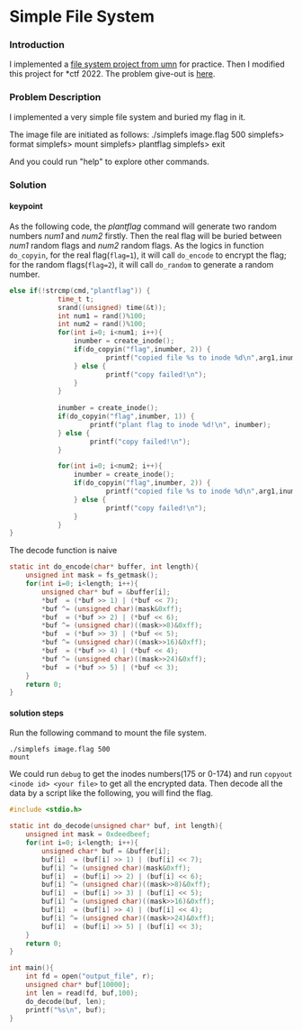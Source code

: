# Simple File System

### Introduction
I implemented a [file system project from umn](https://www-users.cselabs.umn.edu/classes/Fall-2019/csci5103/tmp/project3/project3.html) for practice. Then I modified this project for *ctf 2022. The problem give-out is [here](./SImple_FS_Out.zip). 

### Problem Description

I implemented a very simple file system and buried my flag in it.

The image file are initiated as follows: 
./simplefs image.flag 500
 simplefs> format
 simplefs> mount
 simplefs> plantflag
 simplefs> exit

And you could run "help" to explore other commands.


###  Solution
#### keypoint
As the following code, the *plantflag* command will generate two random numbers *num1* and *num2* firstly. Then the real flag will be buried between *num1* random flags and *num2* random flags. As the logics in function `do_copyin`, for the real flag(`flag=1`), it will call `do_encode` to encrypt the flag; for the random flags(`flag=2`), it will call `do_random` to generate a random number.

```c
else if(!strcmp(cmd,"plantflag")) {
            time_t t;
            srand((unsigned) time(&t));
            int num1 = rand()%100;
            int num2 = rand()%100;
            for(int i=0; i<num1; i++){
                inumber = create_inode();
                if(do_copyin("flag",inumber, 2)) {
                        printf("copied file %s to inode %d\n",arg1,inumber);
                } else {
                        printf("copy failed!\n");
                }
            }
    
            inumber = create_inode();
            if(do_copyin("flag",inumber, 1)) {
                    printf("plant flag to inode %d!\n", inumber);
            } else {
                    printf("copy failed!\n");
            }

            for(int i=0; i<num2; i++){
                inumber = create_inode();
                if(do_copyin("flag",inumber, 2)) {
                        printf("copied file %s to inode %d\n",arg1,inumber);
                } else {
                        printf("copy failed!\n");
                }
            }
}
```

The decode function is naive
```c
static int do_encode(char* buffer, int length){
    unsigned int mask = fs_getmask();
    for(int i=0; i<length; i++){
        unsigned char* buf = &buffer[i];
        *buf  = (*buf >> 1) | (*buf << 7);
        *buf ^= (unsigned char)(mask&0xff);
        *buf  = (*buf >> 2) | (*buf << 6);
        *buf ^= (unsigned char)((mask>>8)&0xff);
        *buf  = (*buf >> 3) | (*buf << 5);
        *buf ^= (unsigned char)((mask>>16)&0xff);
        *buf  = (*buf >> 4) | (*buf << 4);
        *buf ^= (unsigned char)((mask>>24)&0xff);
        *buf  = (*buf >> 5) | (*buf << 3);
    }
    return 0;
}
```

#### solution steps

Run the following command to mount the file system.
```
./simplefs image.flag 500
mount
```

We could run `debug` to get the inodes numbers(175 or 0-174) and run `copyout <inode id> <your file>` to get all the encrypted data. Then decode all the data by a script like the following, you will find the flag.
```c
#include <stdio.h>

static int do_decode(unsigned char* buf, int length){
    unsigned int mask = 0xdeedbeef;
    for(int i=0; i<length; i++){
        unsigned char* buf = &buffer[i];
        buf[i]  = (buf[i] >> 1) | (buf[i] << 7);
        buf[i] ^= (unsigned char)(mask&0xff);
        buf[i]  = (buf[i] >> 2) | (buf[i] << 6);
        buf[i] ^= (unsigned char)((mask>>8)&0xff);
        buf[i]  = (buf[i] >> 3) | (buf[i] << 5);
        buf[i] ^= (unsigned char)((mask>>16)&0xff);
        buf[i]  = (buf[i] >> 4) | (buf[i] << 4);
        buf[i] ^= (unsigned char)((mask>>24)&0xff);
        buf[i]  = (buf[i] >> 5) | (buf[i] << 3);
    }
    return 0;
}

int main(){
    int fd = open("output_file", r);
    unsigned char* buf[10000];
    int len = read(fd, buf,100);
    do_decode(buf, len);
    printf("%s\n", buf);
}
```